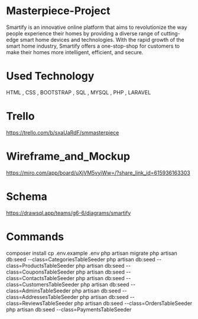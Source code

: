 # Masterpiece-Project

Smartify is an innovative online platform that aims to revolutionize the way people experience their homes by providing a diverse range of cutting-edge smart home devices and technologies. With the rapid growth of the smart home industry, Smartify offers a one-stop-shop for customers to make their homes more intelligent, efficient, and secure.

# Used Technology

HTML , CSS , BOOTSTRAP , SQL , MYSQL , PHP , LARAVEL

# Trello

https://trello.com/b/sxaUaRdF/smmasterpiece

# Wireframe_and_Mockup

https://miro.com/app/board/uXjVM5vyiWw=/?share_link_id=615936163303

# Schema

https://drawsql.app/teams/g6-6/diagrams/smartify

# Commands

composer install
cp .env.example .env
php artisan migrate
php artisan db:seed --class=CategoriesTableSeeder
php artisan db:seed --class=ProductsTableSeeder
php artisan db:seed --class=CouponsTableSeeder
php artisan db:seed --class=ContactsTableSeeder
php artisan db:seed --class=CustomersTableSeeder
php artisan db:seed --class=AdminsTableSeeder
php artisan db:seed --class=AddressesTableSeeder
php artisan db:seed --class=ReviewsTableSeeder
php artisan db:seed --class=OrdersTableSeeder
php artisan db:seed --class=PaymentsTableSeeder
